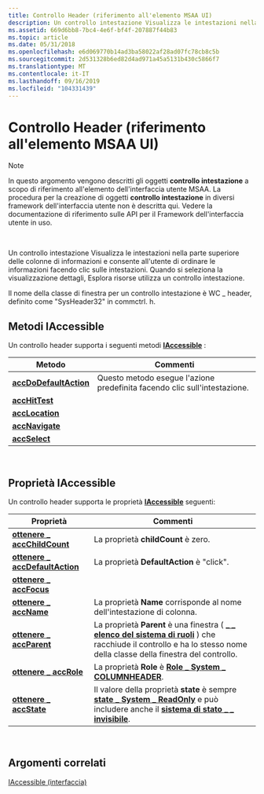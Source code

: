 ```yaml
---
title: Controllo Header (riferimento all'elemento MSAA UI)
description: Un controllo intestazione Visualizza le intestazioni nella parte superiore delle colonne di informazioni e consente all'utente di ordinare le informazioni facendo clic sulle intestazioni. Quando si seleziona la visualizzazione dettagli, Esplora risorse utilizza un controllo intestazione.
ms.assetid: 669d6bb8-7bc4-4e6f-bf4f-207887f44b83
ms.topic: article
ms.date: 05/31/2018
ms.openlocfilehash: e6d069770b14ad3ba58022af28ad07fc78cb8c5b
ms.sourcegitcommit: 2d531328b6ed82d4ad971a45a5131b430c5866f7
ms.translationtype: MT
ms.contentlocale: it-IT
ms.lasthandoff: 09/16/2019
ms.locfileid: "104331439"
---
```

# <a name="header-control-msaa-ui-element-reference"></a>Controllo Header (riferimento all'elemento MSAA UI)

> [!Note]  
> In questo argomento vengono descritti gli oggetti **controllo intestazione** a scopo di riferimento all'elemento dell'interfaccia utente MSAA. La procedura per la creazione di oggetti **controllo intestazione** in diversi framework dell'interfaccia utente non è descritta qui. Vedere la documentazione di riferimento sulle API per il Framework dell'interfaccia utente in uso.

 

Un controllo intestazione Visualizza le intestazioni nella parte superiore delle colonne di informazioni e consente all'utente di ordinare le informazioni facendo clic sulle intestazioni. Quando si seleziona la visualizzazione dettagli, Esplora risorse utilizza un controllo intestazione.

Il nome della classe di finestra per un controllo intestazione è WC \_ header, definito come "SysHeader32" in commctrl. h.

## <a name="iaccessible-methods"></a>Metodi IAccessible

Un controllo header supporta i seguenti metodi [**IAccessible**](/windows/desktop/api/oleacc/nn-oleacc-iaccessible) :



| Metodo                                                                    | Commenti                                                        |
|---------------------------------------------------------------------------|-----------------------------------------------------------------|
| [**accDoDefaultAction**](/windows/desktop/api/Oleacc/nf-oleacc-iaccessible-accdodefaultaction) | Questo metodo esegue l'azione predefinita facendo clic sull'intestazione. |
| [**accHitTest**](/windows/desktop/api/Oleacc/nf-oleacc-iaccessible-acchittest)                 |                                                                 |
| [**accLocation**](/windows/desktop/api/Oleacc/nf-oleacc-iaccessible-acclocation)               |                                                                 |
| [**accNavigate**](/windows/desktop/api/Oleacc/nf-oleacc-iaccessible-accnavigate)               |                                                                 |
| [**accSelect**](/windows/desktop/api/Oleacc/nf-oleacc-iaccessible-accselect)                   |                                                                 |



 

## <a name="iaccessible-properties"></a>Proprietà IAccessible

Un controllo header supporta le proprietà [**IAccessible**](/windows/desktop/api/oleacc/nn-oleacc-iaccessible) seguenti:



| Proprietà                                                                       | Commenti                                                                                                                                                                                                                               |
|--------------------------------------------------------------------------------|----------------------------------------------------------------------------------------------------------------------------------------------------------------------------------------------------------------------------------------|
| [**ottenere \_ accChildCount**](/windows/desktop/api/Oleacc/nf-oleacc-iaccessible-get_accchildcount)       | La proprietà **childCount** è zero.                                                                                                                                                                                                   |
| [**ottenere \_ accDefaultAction**](/windows/desktop/api/Oleacc/nf-oleacc-iaccessible-get_accdefaultaction) | La proprietà **DefaultAction** è "click".                                                                                                                                                                                             |
| [**ottenere \_ accFocus**](/windows/desktop/api/Oleacc/nf-oleacc-iaccessible-get_accfocus)                 |                                                                                                                                                                                                                                        |
| [**ottenere \_ accName**](/windows/desktop/api/Oleacc/nf-oleacc-iaccessible-get_accname)                   | La proprietà **Name** corrisponde al nome dell'intestazione di colonna.                                                                                                                                                                    |
| [**ottenere \_ accParent**](/windows/desktop/api/Oleacc/nf-oleacc-iaccessible-get_accparent)               | La proprietà **Parent** è una finestra ( [**\_ \_ elenco del sistema di ruoli**](object-roles.md) ) che racchiude il controllo e ha lo stesso nome della classe della finestra del controllo.                                                      |
| [**ottenere \_ accRole**](/windows/desktop/api/Oleacc/nf-oleacc-iaccessible-get_accrole)                   | La proprietà **Role** è [**Role \_ System \_ COLUMNHEADER**](object-roles.md).                                                                                                                                  |
| [**ottenere \_ accState**](/windows/desktop/api/Oleacc/nf-oleacc-iaccessible-get_accstate)                 | Il valore della proprietà **state** è sempre [**state \_ System \_ ReadOnly**](object-state-constants.md) e può includere anche il [**sistema di stato \_ \_ invisibile**](object-state-constants.md). |



 

## <a name="related-topics"></a>Argomenti correlati

<dl> <dt>

[IAccessible (interfaccia)](/windows/desktop/api/oleacc/nn-oleacc-iaccessible)
</dt> </dl>

 

 




